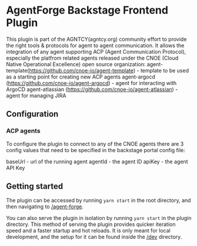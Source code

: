 # AgentForge Backstage Frontend Plugin

This plugin is part of the AGNTCY(agntcy.org) community effort to provide the right tools & protocols for agent to agent communication.
It allows the integration of any agent supporting ACP (Agent Communication Protocol), especially the platfrom related agents released under the CNOE (Cloud Native Operational Excellence)
open source organization:
agent-template(https://github.com/cnoe-io/agent-template) - template to be used as a starting point for creating new ACP agents
agent-argocd (https://github.com/cnoe-io/agent-argocd) - agent for interacting with ArgoCD
agent-atlassian (https://github.com/cnoe-io/agent-atlassian) - agent for managing JIRA

## Configuration

### ACP agents

To configure the plugin to connect to any of the CNOE agents there are 3 config values that need to be specified in the backstage portal config file:

baseUrl - url of the running agent
agentId - the agent ID
apiKey - the agent API Key

## Getting started

The plugin can be accessed by running `yarn start` in the root directory, and then navigating to [/agent-forge](http://localhost:3000/agent-forge).

You can also serve the plugin in isolation by running `yarn start` in the plugin directory.
This method of serving the plugin provides quicker iteration speed and a faster startup and hot reloads.
It is only meant for local development, and the setup for it can be found inside the [/dev](./dev) directory.
